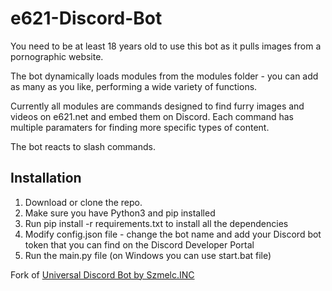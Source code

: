 # e621-Discord-Bot
You need to be at least 18 years old to use this bot as it pulls images from a pornographic website.

The bot dynamically loads modules from the modules folder - you can add as many as you like, performing a wide variety of functions.

Currently all modules are commands designed to find furry images and videos on e621.net and embed them on Discord. Each command has multiple paramaters for finding more specific types of content.

The bot reacts to slash commands.
## Installation
1. Download or clone the repo.
2. Make sure you have Python3 and pip installed
3. Run pip install -r requirements.txt to install all the dependencies
4. Modify config.json file - change the bot name and add your Discord bot token that you can find on the Discord Developer Portal
5. Run the main.py file (on Windows you can use start.bat file)

Fork of [Universal Discord Bot by Szmelc.INC](https://github.com/Szmelc-INC/Universal-Discord-Bot)
